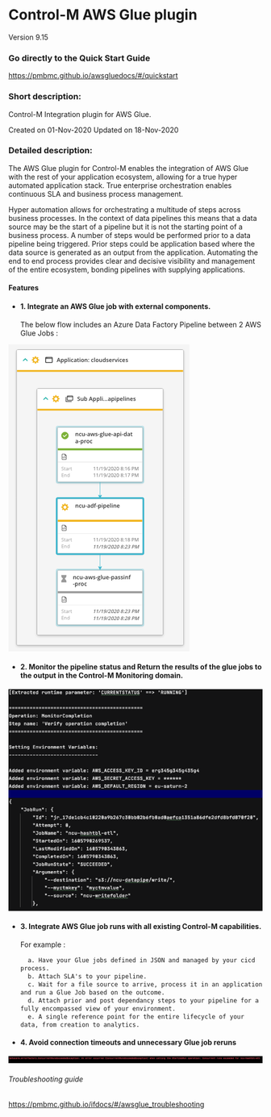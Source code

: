 # Control-M AWS Glue plugin
Version 9.15

### Go directly to the Quick Start Guide
https://pmbmc.github.io/awsgluedocs/#/quickstart

### Short description:
Control-M Integration plugin for AWS Glue.

Created on 01-Nov-2020
Updated on 18-Nov-2020
 
### Detailed description:

The AWS Glue plugin for Control-M enables the integration of AWS Glue with the rest of your application 
ecosystem, allowing for a true hyper automated application stack. True enterprise orchestration enables continuous SLA and business
process management.



Hyper automation allows for orchestrating a multitude of steps across business processes. In the context of data pipelines
this means that a data source may be the start of a pipeline but it is not the starting point of a business process.
A number of steps would be performed prior to a data pipeline being triggered. Prior steps could be application based where the data 
source is generated as an output from the application. Automating the end to end process provides clear and decisive 
visibility and management of the entire ecosystem, bonding pipelines with supplying applications.

#### Features

* #### 1. Integrate an AWS Glue job with external components.  

    The below flow includes an Azure Data Factory Pipeline between 2 AWS Glue Jobs :

![workflow](./images/cloud-services.png)

* #### 2. Monitor the pipeline status and Return the results of the glue jobs to the output in the Control-M Monitoring domain.  

![workflow](./images/glueout.png)

* #### 3. Integrate AWS Glue job runs with all existing Control-M capabilities.  
    For example : 
                   
        a. Have your Glue jobs defined in JSON and managed by your cicd process.          
        b. Attach SLA's to your pipeline.
        c. Wait for a file source to arrive, process it in an application and run a Glue Job based on the outcome.
        d. Attach prior and post dependancy steps to your pipeline for a fully encompassed view of your environment.
        e. A single reference point for the entire lifecycle of your data, from creation to analytics.

* #### 4. Avoid connection timeouts and unnecessary Glue job reruns

![workflow](./images/duplicateruns.png)
 
###### Troubleshooting guide
 
 https://pmbmc.github.io/ifdocs/#/awsglue_troubleshooting

 
